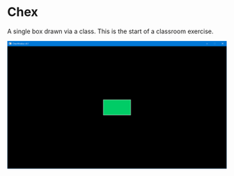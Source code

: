 # Chex

A single box drawn via a class. This is the start of a classroom exercise.

![A green rectangle on a black background.](ScreenCap.png "A green rectangle on a black background.")